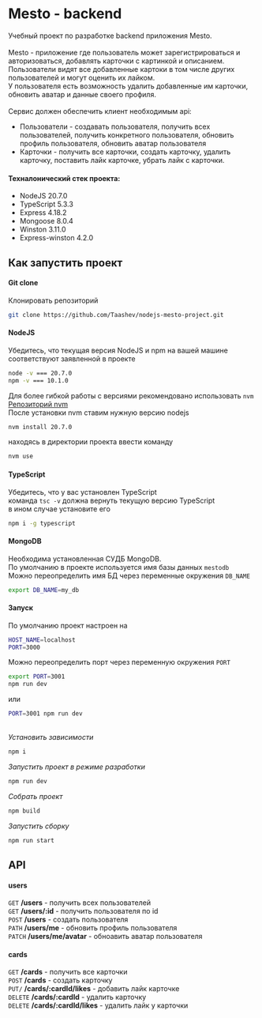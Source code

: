 # Mesto - backend
Учебный проект по разработке backend приложения Mesto. \
\
Mesto - приложение где пользователь может зарегистрироваться и авторизоваться, добавлять карточки с картинкой и описанием.\
Пользователи видят все добавленные картоки в том числе других пользователей и могут оценить их лайком.\
У пользователя есть возможность удалить добавленные им карточки, обновить аватар и данные своего профиля.\
\
Сервис должен обеспечить клиент необходимым api:
- Пользователи - создавать пользователя, получить всех пользователей, получить конкретного пользователя, обновить профиль пользователя, обновить аватар пользователя
- Карточки - получить все карточки, создать карточку, удалить карточку, поставить лайк карточке, убрать лайк с карточки.

#### Техналонический стек проекта:

- NodeJS 20.7.0
- TypeScript 5.3.3
- Express 4.18.2
- Mongoose 8.0.4
- Winston 3.11.0
- Express-winston 4.2.0

## Как запустить проект

#### Git clone
Клонировать репозиторий
```sh
git clone https://github.com/Taashev/nodejs-mesto-project.git
```

#### NodeJS

Убедитесь, что текущая версия NodeJS и npm на вашей машине соответствуют заявленной в проекте
```sh
node -v === 20.7.0
npm -v === 10.1.0
```
Для более гибкой работы с версиями рекомендовано использовать `nvm`\
[Репозиторий nvm](https://github.com/nvm-sh/nvm)\
После установки nvm ставим нужную версию nodejs
```sh
nvm install 20.7.0
```
находясь в директории проекта ввести команду
```sh
nvm use
```

#### TypeScript

Убедитесь, что у вас установлен TypeScript\
команда `tsc -v` должна вернуть текущую версию TypeScript\
в ином случае установите его
```sh
npm i -g typescript
```

#### MongoDB

Необходима установленная СУДБ MongoDB.\
По умолчанию в проекте используется имя базы данных `mestodb`\
Можно переопределить имя БД через переменные окружения `DB_NAME`
```sh
export DB_NAME=my_db
```

#### Запуск
По умолчанию проект настроен на
```sh
HOST_NAME=localhost
PORT=3000
```
Можно переопределить порт через переменную окружения `PORT`
```sh
export PORT=3001
npm run dev
```
или
```sh
PORT=3001 npm run dev
```
\
*Установить зависимости*
```sh
npm i
```
*Запустить проект в режиме разработки*
```sh
npm run dev
```
*Собрать проект*
```sh
npm build
```
*Запустить сборку*
```sh
npm run start
```

## API

#### users

`GET` **/users** - получить всех пользователей \
`GET` **/users/:id** - получить пользователя по id \
`POST` **/users** - создать пользователя \
`PATH` **/users/me** - обновить профиль пользователя \
`PATCH` **/users/me/avatar** - обноавить аватар пользователя

#### cards

`GET` **/cards** - получить все карточки \
`POST` **/cards** - создать карточку \
`PUT/` **/cards/:cardId/likes** - добавить лайк карточке \
`DELETE` **/cards/:cardId** - удалить карточку \
`DELETE` **/cards/:cardId/likes** - удалить лайк у карточки
